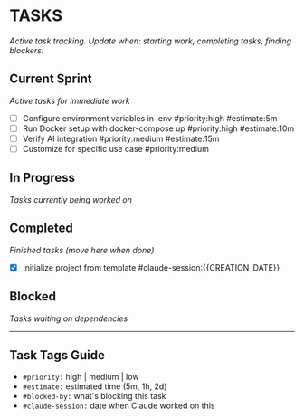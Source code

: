 # TASKS
_Active task tracking. Update when: starting work, completing tasks, finding blockers._

## Current Sprint
_Active tasks for immediate work_

- [ ] Configure environment variables in .env #priority:high #estimate:5m
- [ ] Run Docker setup with docker-compose up #priority:high #estimate:10m
- [ ] Verify AI integration #priority:medium #estimate:15m
- [ ] Customize for specific use case #priority:medium

## In Progress
_Tasks currently being worked on_

## Completed
_Finished tasks (move here when done)_

- [x] Initialize project from template #claude-session:{{CREATION_DATE}}

## Blocked
_Tasks waiting on dependencies_

---

## Task Tags Guide
- `#priority:` high | medium | low
- `#estimate:` estimated time (5m, 1h, 2d)
- `#blocked-by:` what's blocking this task
- `#claude-session:` date when Claude worked on this
